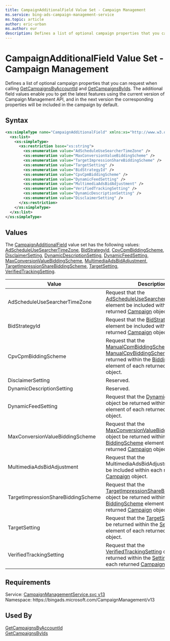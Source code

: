 ```yaml
---
title: CampaignAdditionalField Value Set - Campaign Management
ms.service: bing-ads-campaign-management-service
ms.topic: article
author: eric-urban
ms.author: eur
description: Defines a list of optional campaign properties that you can request when calling GetCampaignsByAccountId and GetCampaignsByIds.
---
```

# CampaignAdditionalField Value Set - Campaign Management
Defines a list of optional campaign properties that you can request when calling [GetCampaignsByAccountId](getcampaignsbyaccountid.md) and [GetCampaignsByIds](getcampaignsbyids.md). The additional field values enable you to get the latest features using the current version of Campaign Management API, and in the next version the corresponding properties will be included in the campaign by default.  

## Syntax
```xml
<xs:simpleType name="CampaignAdditionalField" xmlns:xs="http://www.w3.org/2001/XMLSchema">
  <xs:list>
    <xs:simpleType>
      <xs:restriction base="xs:string">
        <xs:enumeration value="AdScheduleUseSearcherTimeZone" />
        <xs:enumeration value="MaxConversionValueBiddingScheme" />
        <xs:enumeration value="TargetImpressionShareBiddingScheme" />
        <xs:enumeration value="TargetSetting" />
        <xs:enumeration value="BidStrategyId" />
        <xs:enumeration value="CpvCpmBiddingScheme" />
        <xs:enumeration value="DynamicFeedSetting" />
        <xs:enumeration value="MultimediaAdsBidAdjustment" />
        <xs:enumeration value="VerifiedTrackingSetting" />
        <xs:enumeration value="DynamicDescriptionSetting" />
        <xs:enumeration value="DisclaimerSetting" />
      </xs:restriction>
    </xs:simpleType>
  </xs:list>
</xs:simpleType>
```

## <a name="values"></a>Values

The [CampaignAdditionalField](campaignadditionalfield.md) value set has the following values: [AdScheduleUseSearcherTimeZone](#adscheduleusesearchertimezone), [BidStrategyId](#bidstrategyid), [CpvCpmBiddingScheme](#cpvcpmbiddingscheme), [DisclaimerSetting](#disclaimersetting), [DynamicDescriptionSetting](#dynamicdescriptionsetting), [DynamicFeedSetting](#dynamicfeedsetting), [MaxConversionValueBiddingScheme](#maxconversionvaluebiddingscheme), [MultimediaAdsBidAdjustment](#multimediaadsbidadjustment), [TargetImpressionShareBiddingScheme](#targetimpressionsharebiddingscheme), [TargetSetting](#targetsetting), [VerifiedTrackingSetting](#verifiedtrackingsetting).

|Value|Description|
|-----------|---------------|
|<a name="adscheduleusesearchertimezone"></a>AdScheduleUseSearcherTimeZone|Request that the [AdScheduleUseSearcherTimeZone](campaign.md#adscheduleusesearchertimezone) element be included within each returned [Campaign](campaign.md) object.|
|<a name="bidstrategyid"></a>BidStrategyId|Request that the [BidStrategyId](campaign.md#bidstrategyid) element be included within each returned [Campaign](campaign.md) object.|
|<a name="cpvcpmbiddingscheme"></a>CpvCpmBiddingScheme|Request that the [ManualCpmBiddingScheme](manualcpmbiddingscheme.md) or [ManualCpvBiddingScheme](manualcpvbiddingscheme.md) object be returned within the [BiddingScheme](campaign.md#biddingscheme) element of each returned [Campaign](campaign.md) object.|
|<a name="disclaimersetting"></a>DisclaimerSetting|Reserved.|
|<a name="dynamicdescriptionsetting"></a>DynamicDescriptionSetting|Reserved.|
|<a name="dynamicfeedsetting"></a>DynamicFeedSetting|Request that the [DynamicFeedSetting](dynamicfeedsetting.md) object be returned within the [Settings](campaign.md#settings) element of each returned [Campaign](campaign.md) object.|
|<a name="maxconversionvaluebiddingscheme"></a>MaxConversionValueBiddingScheme|Request that the [MaxConversionValueBiddingScheme](maxconversionvaluebiddingscheme.md) object be returned within the [BiddingScheme](campaign.md#biddingscheme) element of each returned [Campaign](campaign.md) object.|
|<a name="multimediaadsbidadjustment"></a>MultimediaAdsBidAdjustment|Request that the MultimediaAdsBidAdjustment element be included within each returned [Campaign](campaign.md) object.|
|<a name="targetimpressionsharebiddingscheme"></a>TargetImpressionShareBiddingScheme|Request that the [TargetImpressionShareBiddingScheme](targetimpressionsharebiddingscheme.md) object be returned within the [BiddingScheme](campaign.md#biddingscheme) element of each returned [Campaign](campaign.md) object.|
|<a name="targetsetting"></a>TargetSetting|Request that the [TargetSetting](targetsetting.md) object be returned within the [Settings](campaign.md#settings) element of each returned [Campaign](campaign.md) object.|
|<a name="verifiedtrackingsetting"></a>VerifiedTrackingSetting|Request that the [VerifiedTrackingSetting](verifiedtrackingsetting.md) object be returned within the [Settings](campaign.md#settings) element of each returned [Campaign](campaign.md) object.|

## Requirements
Service: [CampaignManagementService.svc v13](https://campaign.api.bingads.microsoft.com/Api/Advertiser/CampaignManagement/v13/CampaignManagementService.svc)  
Namespace: https\://bingads.microsoft.com/CampaignManagement/v13  

## Used By
[GetCampaignsByAccountId](getcampaignsbyaccountid.md)  
[GetCampaignsByIds](getcampaignsbyids.md)  
